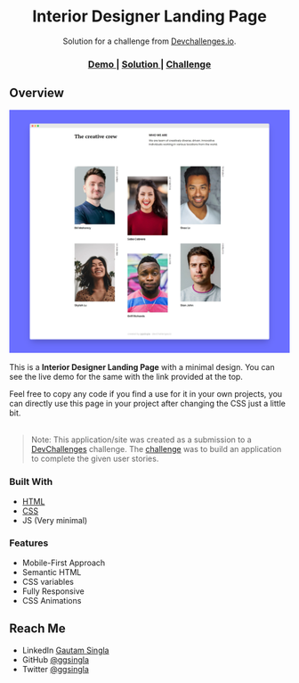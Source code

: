 <h1 align="center">Interior Designer Landing Page</h1>

<div align="center">
   Solution for a challenge from  <a href="http://devchallenges.io" target="_blank">Devchallenges.io</a>.
</div>

<div align="center">
  <h3>
    <a href="https://devchallenge-3.onrender.com/">
      Demo
    </a>
    <span> | </span>
    <a href="https://github.com/ggsingla/devChallenges.io/tree/Challenge-3">
      Solution
    </a>
    <span> | </span>
    <a href="https://devchallenges.io/challenges/Jymh2b2FyebRTUljkNcb">
      Challenge
    </a>
  </h3>
</div>

## Overview

![screenshot](./assets/preview.png)

This is a **Interior Designer Landing Page** with a minimal design. You can see the live demo for the same with the link provided at the top.

Feel free to copy any code if you find a use for it in your own projects, you can directly use this page in your project after changing the CSS just a little bit.
<br><br>

> Note: This application/site was created as a submission to a [DevChallenges](https://devchallenges.io/challenges) challenge. The [challenge](https://devchallenges.io/challenges) was to build an application to complete the given user stories.

### Built With

- [HTML](https://developer.mozilla.org/en-US/docs/Web/HTML)
- [CSS](https://developer.mozilla.org/en-US/docs/Web/CSS)
- JS (Very minimal)

### Features

- Mobile-First Approach
- Semantic HTML
- CSS variables
- Fully Responsive
- CSS Animations

## Reach Me

- LinkedIn [Gautam Singla](https://www.linkedin.com/in/gautam-singla-12a634211/)
- GitHub [@ggsingla](https://github.com/ggsingla)
- Twitter [@ggsingla](https://twitter.com/ggsingla)
